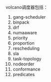 volcano调度器包括：
1. gang-scheduler
2. binpack
3. drf
4. numaaware
5. priority
6. proportion
7. rescheduling
8. sla
9. task-topology
10. nodeorder
11. conformance
12. predicates
